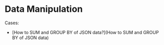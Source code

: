 # Data Manipulation

Cases:
* [How to SUM and GROUP BY of JSON data?](How to SUM and GROUP BY of JSON data)